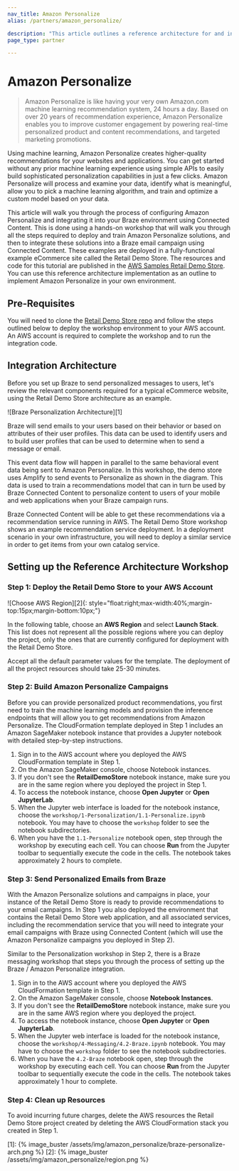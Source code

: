 ```yaml
---
nav_title: Amazon Personalize
alias: /partners/amazon_personalize/

description: "This article outlines a reference architecture for and integration between Braze and Amazon Personalize."
page_type: partner

---
```


# Amazon Personalize

> Amazon Personalize is like having your very own Amazon.com machine learning recommendation system, 24 hours a day. Based on over 20 years of recommendation experience, Amazon Personalize enables you to improve customer engagement by powering real-time personalized product and content recommendations, and targeted marketing promotions. 

Using machine learning, Amazon Personalize creates higher-quality recommendations for your websites and applications. You can get started without any prior machine learning experience using simple APIs to easily build sophisticated personalization capabilities in just a few clicks. Amazon Personalize will process and examine your data, identify what is meaningful, allow you to pick a machine learning algorithm, and train and optimize a custom model based on your data. 

This article will walk you through the process of configuring Amazon Personalize and integrating it into your Braze environment using Connected Content. This is done using a hands-on workshop that will walk you through all the steps required to deploy and train Amazon Personalize solutions, and then to integrate these solutions into a Braze email campaign using Connected Content. These examples are deployed in a fully-functional example eCommerce site called the Retail Demo Store. The resources and code for this tutorial are published in the [AWS Samples Retail Demo Store](https://github.com/aws-samples/retail-demo-store/). You can use this reference architecture implementation as an outline to implement Amazon Personalize in your own environment.

## Pre-Requisites

You will need to clone the [Retail Demo Store repo](https://github.com/aws-samples/retail-demo-store/) and follow the steps outlined below to deploy the workshop environment to your AWS account. An AWS account is required to complete the workshop and to run the integration code.

## Integration Architecture

Before you set up Braze to send personalized messages to users, let's review the relevant components required for a typical eCommerce website, using the Retail Demo Store architecture as an example.

![Braze Personalization Architecture][1] 

Braze will send emails to your users based on their behavior or based on attributes of their user profiles. This data can be used to identify users and to build user profiles that can be used to determine when to send a message or email. 

This event data flow will happen in parallel to the same behavioral event data being sent to Amazon Personalize. In this workshop, the demo store uses Amplify to send events to Personalize as shown in the diagram. This data is used to train a recommendations model that can in turn be used by Braze Connected Content to personalize content to users of your mobile and web applications when your Braze campaign runs. 

Braze Connected Content will be able to get these recommendations via a recommendation service running in AWS. The Retail Demo Store workshop shows an example recommendation service deployment. In a deployment scenario in your own infrastructure, you will need to deploy a similar service in order to get items from your own catalog service.

## Setting up the Reference Architecture Workshop

### Step 1: Deploy the Retail Demo Store to your AWS Account

![Choose AWS Region][2]{: style="float:right;max-width:40%;margin-top:15px;margin-bottom:10px;"}

In the following table, choose an **AWS Region** and select **Launch Stack**. This list does not represent all the possible regions where you can deploy the project, only the ones that are currently configured for deployment with the Retail Demo Store.

Accept all the default parameter values for the template. The deployment of all the project resources should take 25-30 minutes.

### Step 2: Build Amazon Personalize Campaigns

Before you can provide personalized product recommendations, you first need to train the machine learning models and provision the inference endpoints that will allow you to get recommendations from Amazon Personalize. The CloudFormation template deployed in Step 1 includes an Amazon SageMaker notebook instance that provides a Jupyter notebook with detailed step-by-step instructions.

1. Sign in to the AWS account where you deployed the AWS CloudFormation template in Step 1.
2. On the Amazon SageMaker console, choose Notebook instances.
3. If you don't see the **RetailDemoStore** notebook instance, make sure you are in the same region where you deployed the project in Step 1.
4. To access the notebook instance, choose **Open Jupyter** or **Open JupyterLab**.
5. When the Jupyter web interface is loaded for the notebook instance, choose the `workshop/1-Personalization/1.1-Personalize.ipynb` notebook. You may have to choose the `workshop` folder to see the notebook subdirectories.
6. When you have the `1.1-Personalize` notebook open, step through the workshop by executing each cell. You can choose **Run** from the Jupyter toolbar to sequentially execute the code in the cells. The notebook takes approximately 2 hours to complete.

### Step 3: Send Personalized Emails from Braze

With the Amazon Personalize solutions and campaigns in place, your instance of the Retail Demo Store is ready to provide recommendations to your email campaigns. In Step 1 you also deployed the environment that contains the Retail Demo Store web application, and all associated services, including the recommendation service that you will need to integrate your email campaigns with Braze using Connected Content (which will use the Amazon Personalize campaigns you deployed in Step 2). 

Similar to the Personalization workshop in Step 2, there is a Braze messaging workshop that steps you through the process of setting up the Braze / Amazon Personalize integration.

1. Sign in to the AWS account where you deployed the AWS CloudFormation template in Step 1.
2. On the Amazon SageMaker console, choose **Notebook Instances**.
3. If you don't see the **RetailDemoStore** notebook instance, make sure you are in the same AWS region where you deployed the project.
4. To access the notebook instance, choose **Open Jupyter** or **Open JupyterLab**.
5. When the Jupyter web interface is loaded for the notebook instance, choose the `workshop/4-Messaging/4.2-Braze.ipynb` notebook. You may have to choose the `workshop` folder to see the notebook subdirectories.
6. When you have the `4.2-Braze` notebook open, step through the workshop by executing each cell. You can choose **Run** from the Jupyter toolbar to sequentially execute the code in the cells. The notebook takes approximately 1 hour to complete. 

### Step 4: Clean up Resources

To avoid incurring future charges, delete the AWS resources the Retail Demo Store project created by deleting the AWS CloudFormation stack you created in Step 1.

[1]: {% image_buster /assets/img/amazon_personalize/braze-personalize-arch.png %}
[2]: {% image_buster /assets/img/amazon_personalize/region.png %}